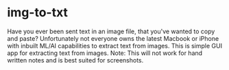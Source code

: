 # img-to-txt
Have you ever been sent text in an image file, that you've wanted to copy and paste?
Unfortunately not everyone owns the latest Macbook or iPhone with inbuilt ML/AI capabilities to extract text from images.
This is simple GUI app for extracting text from images.
Note: This will not work for hand written notes and is best suited for screenshots.
